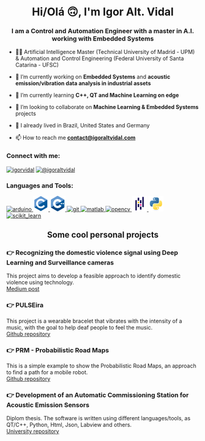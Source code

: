 <h1 align="center">Hi/Olá 🙃, I'm Igor Alt. Vidal</h1>
<h3 align="center">I am a Control and Automation Engineer with a master in A.I. working with Embedded Systems</h3>

- 👨‍🎓 Artificial Intelligence Master (Technical University of Madrid - UPM) & Automation and Control Engineering (Federal University of Santa Catarina - UFSC)

- 🔭 I’m currently working on **Embedded Systems** and **acoustic emission/vibration data analysis in industrial assets**

- 🌱 I’m currently learning **C++, QT and Machine Learning on edge**

- 👯 I’m looking to collaborate on **Machine Learning & Embedded Systems** projects

- 📍 I already lived in Brazil, United States and Germany

- 📫 How to reach me **contact@igoraltvidal.com**

<h3 align="left">Connect with me:</h3>
<p align="left">
<a href="https://linkedin.com/in/igorvidal" target="blank"><img align="center" src="https://raw.githubusercontent.com/rahuldkjain/github-profile-readme-generator/master/src/images/icons/Social/linked-in-alt.svg" alt="igorvidal" height="30" width="40" /></a>
<a href="https://medium.com/@igoraltvidal" target="blank"><img align="center" src="https://raw.githubusercontent.com/rahuldkjain/github-profile-readme-generator/master/src/images/icons/Social/medium.svg" alt="@igoraltvidal" height="30" width="40" /></a>
</p>

<h3 align="left">Languages and Tools:</h3>
<p align="left"> 
<a href="https://www.arduino.cc/" target="_blank" rel="noreferrer"> 
<img src="https://cdn.worldvectorlogo.com/logos/arduino-1.svg" alt="arduino" width="40" height="40"/> </a> 
<a href="https://www.cprogramming.com/" target="_blank" rel="noreferrer"> 
<img src="https://raw.githubusercontent.com/devicons/devicon/master/icons/c/c-original.svg" alt="c" width="40" height="40"/> </a> 
<a href="https://www.w3schools.com/cpp/" target="_blank" rel="noreferrer"> 
<img src="https://raw.githubusercontent.com/devicons/devicon/master/icons/cplusplus/cplusplus-original.svg" alt="cplusplus" width="40" height="40"/> </a> 
<a href="https://git-scm.com/" target="_blank" rel="noreferrer"> 
<img src="https://www.vectorlogo.zone/logos/git-scm/git-scm-icon.svg" alt="git" width="40" height="40"/> </a> 
<a href="https://www.mathworks.com/" target="_blank" rel="noreferrer"> 
<img src="https://upload.wikimedia.org/wikipedia/commons/2/21/Matlab_Logo.png" alt="matlab" width="40" height="40"/> </a> 
<a href="https://opencv.org/" target="_blank" rel="noreferrer">
<img src="https://www.vectorlogo.zone/logos/opencv/opencv-icon.svg" alt="opencv" width="40" height="40"/> </a> 
<a href="https://pandas.pydata.org/" target="_blank" rel="noreferrer"> 
<img src="https://raw.githubusercontent.com/devicons/devicon/2ae2a900d2f041da66e950e4d48052658d850630/icons/pandas/pandas-original.svg" alt="pandas" width="40" height="40"/> </a> 
<a href="https://www.python.org" target="_blank" rel="noreferrer"> 
<img src="https://raw.githubusercontent.com/devicons/devicon/master/icons/python/python-original.svg" alt="python" width="40" height="40"/> </a> 
<a href="https://scikit-learn.org/" target="_blank" rel="noreferrer"> 
<img src="https://upload.wikimedia.org/wikipedia/commons/0/05/Scikit_learn_logo_small.svg" alt="scikit_learn" width="40" height="40"/> </a> 
</p>

<h2 align="center">Some cool personal projects</h2>


<h3 align="left"> 👉 Recognizing the domestic violence signal using Deep Learning and Surveillance cameras</h3>
<p align="left">
This project aims to develop a feasible approach to identify domestic violence using technology. <br>
<a href="https://medium.com/@igoraltvidal/method-to-recognize-the-domestic-violence-signal-using-deep-learning-and-surveillance-cameras-bcece15247ff">Medium post</a>
</p>

<h3 align="left"> 👉 PULSEira</h3>
<p align="left">
This project is a wearable bracelet that vibrates with the intensity of a music, with the goal to help deaf people to feel the music. <br>
<a href="https://github.com/igoraltvidal/PULSEira">Github repository</a>
</p>

<h3 align="left"> 👉 PRM - Probabilistic Road Maps</h3>
<p align="left">
This is a simple example to show the Probabilistic Road Maps, an approach to find a path for a mobile robot. <br>
<a href="https://github.com/igoraltvidal/PRM_robot_path">Github repository</a>
</p>

<h3 align="left"> 👉 Development of an Automatic Commissioning Station for Acoustic Emission Sensors</h3>
<p align="left">
Diplom thesis. The software is written using different languages/tools, as QT/C++, Python, Html, Json, Labview and others. <br>
<a href="https://repositorio.ufsc.br/handle/123456789/200124">University repository</a>
</p>
